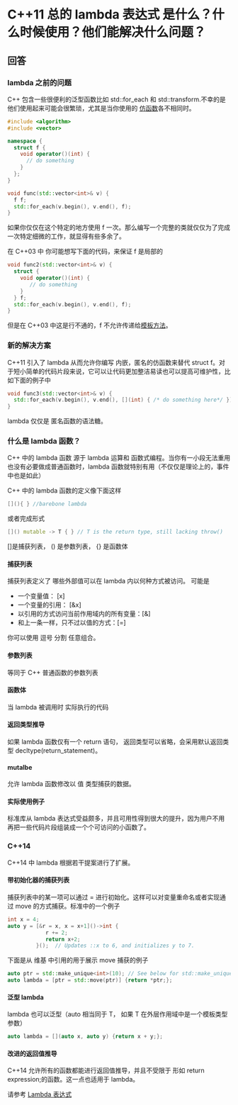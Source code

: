 # C++11 总的 lambda 表达式 是什么？什么时候使用？他们能解决什么问题？

## 回答

### lambda 之前的问题

C++ 包含一些很便利的泛型函数比如 std::for_each 和 std::transform.不幸的是他们使用起来可能会很繁琐，尤其是当你使用的 [仿函数](https://stackoverflow.com/questions/356950/what-are-c-functors-and-their-uses)各不相同时。

```C++
#include <algorithm>
#include <vector>

namespace {
  struct f {
    void operator()(int) {
      // do something
    }
  };
}

void func(std::vector<int>& v) {
  f f;
  std::for_each(v.begin(), v.end(), f);
}
```

如果你仅仅在这个特定的地方使用 f 一次。那么编写一个完整的类就仅仅为了完成一次特定细微的工作，就显得有些多余了。

在 C++03 中 你可能想写下面的代码，来保证 f 是局部的

```C++
void func2(std::vector<int>& v) {
  struct {
    void operator()(int) {
       // do something
    }
  } f;
  std::for_each(v.begin(), v.end(), f);
}
```

但是在 C++03 中这是行不通的，f 不允许传递给[模板方法](https://en.cppreference.com/w/cpp/language/function_template)。

### 新的解决方案

C++11 引入了 lambda 从而允许你编写 内嵌，匿名的仿函数来替代 struct f。对于短小简单的代码片段来说，它可以让代码更加整洁易读也可以提高可维护性，比如下面的例子中

```C++
void func3(std::vector<int>& v) {
  std::for_each(v.begin(), v.end(), [](int) { /* do something here*/ });
}
```

lambda 仅仅是 匿名函数的语法糖。

### 什么是 lambda 函数？

C++ 中的 lambda 函数 源于 lambda 运算和 函数式编程。当你有一小段无法重用也没有必要做成普通函数时，lambda 函数就特别有用（不仅仅是理论上的，事件中也是如此）

C++ 中的 lambda 函数的定义像下面这样

```C++
[](){ } //barebone lambda
```

或者完成形式

```C++
[]() mutable -> T { } // T is the return type, still lacking throw()
```

[]是捕获列表， () 是参数列表， {} 是函数体

#### 捕获列表

捕获列表定义了 哪些外部值可以在 lambda 内以何种方式被访问。 可能是

- 一个变量值： [x]
- 一个变量的引用： [&x]
- 以引用的方式访问当前作用域内的所有变量：[&]
- 和上一条一样，只不过以值的方式：[=]

你可以使用 逗号 分割 任意组合。

#### 参数列表

等同于 C++ 普通函数的参数列表

#### 函数体

当 lambda 被调用时 实际执行的代码

#### 返回类型推导

如果 lambda 函数仅有一个 return 语句， 返回类型可以省略，会采用默认返回类型 decltype(return_statement)。

#### mutalbe

允许 lambda 函数修改以 值 类型捕获的数据。

#### 实际使用例子

标准库从 lambda 表达式受益颇多，并且可用性得到很大的提升，因为用户不用再把一些代码片段组装成一个个可访问的小函数了。

### C++14

C++14 中 lambda 根据若干提案进行了扩展。

#### 带初始化器的捕获列表

捕获列表中的某一项可以通过 = 进行初始化。这样可以对变量重命名或者实现通过 move 的方式捕获。标准中的一个例子

```C++
int x = 4;
auto y = [&r = x, x = x+1]()->int {
            r += 2;
            return x+2;
         }();  // Updates ::x to 6, and initializes y to 7.
```

下面是从 维基 中引用的用于展示 move 捕获的例子

```C++
auto ptr = std::make_unique<int>(10); // See below for std::make_unique
auto lambda = [ptr = std::move(ptr)] {return *ptr;};
```

#### 泛型 lambda

lambda 也可以泛型（auto 相当同于 T， 如果 T 在外层作用域中是一个模板类型参数）

```C++
auto lambda = [](auto x, auto y) {return x + y;};
```

#### 改进的返回值推导

C++14 允许所有的函数都能进行返回值推导，并且不受限于 形如 return expression;的函数。这一点也适用于 lambda。

请参考 [Lambda 表达式](https://zh.cppreference.com/w/cpp/language/lambda)
